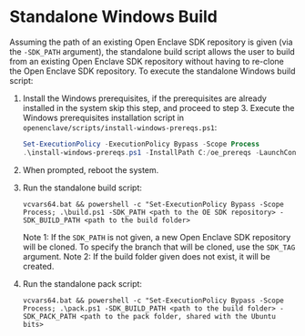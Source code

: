 # Standalone Windows Build

Assuming the path of an existing Open Enclave SDK repository is given (via the `-SDK_PATH` argument), the standalone build script allows the user to build from an existing Open Enclave SDK repository without having to re-clone the Open Enclave SDK repository. To execute the standalone Windows build script:

1. Install the Windows prerequisites, if the prerequisites are already installed in the system skip this step, and proceed to step 3. Execute the Windows prerequisites installation script in `openenclave/scripts/install-windows-prereqs.ps1`:
   ```powershell
   Set-ExecutionPolicy -ExecutionPolicy Bypass -Scope Process
   .\install-windows-prereqs.ps1 -InstallPath C:/oe_prereqs -LaunchConfiguration SGX1FLC-NoIntelDrivers -DCAPClientType None
   ```
2. When prompted, reboot the system.
3. Run the standalone build script:
    ```
    vcvars64.bat && powershell -c "Set-ExecutionPolicy Bypass -Scope Process; .\build.ps1 -SDK_PATH <path to the OE SDK repository> -SDK_BUILD_PATH <path to the build folder>
    ```
    Note 1: If the `SDK_PATH` is not given, a new Open Enclave SDK repository will be cloned. To specify the branch that will be cloned, use the `SDK_TAG` argument.
    Note 2: If the build folder given does not exist, it will be created.

4. Run the standalone pack script:
    ```
    vcvars64.bat && powershell -c "Set-ExecutionPolicy Bypass -Scope Process; .\pack.ps1 -SDK_BUILD_PATH <path to the build folder> -SDK_PACK_PATH <path to the pack folder, shared with the Ubuntu bits>
    ```
